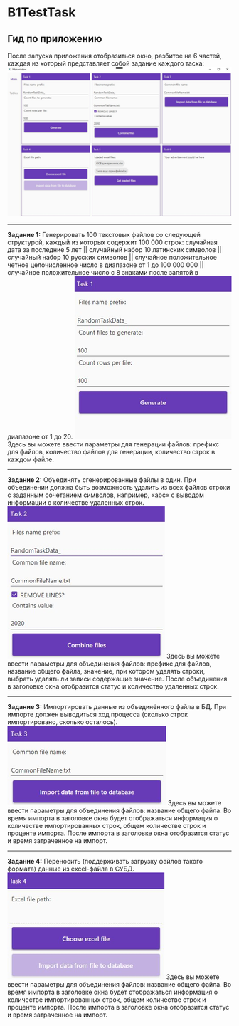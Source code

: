 # B1TestTask

<h2>Гид по приложению</h2>

После запуска приложения отобразиться окно, разбитое на 6 частей, каждая из который представляет собой задание каждого таска:
<img src="screenshots/1.jpg" />

<hr>
<b>Задание 1:</b> Генерировать 100 текстовых файлов со следующей структурой, каждый из которых содержит 100 000 строк: случайная дата за последние 5 лет || случайный набор 10 латинских символов || случайный набор 10 русских символов || случайное положительное четное целочисленное число в диапазоне от 1 до 100 000 000   || случайное положительное число с 8 знаками после запятой в диапазоне от 1 до 20.
<img src="screenshots/2.jpg" />
Здесь вы можете ввести параметры для генерации файлов: префикс для файлов, количество файлов для генерации, количество строк в каждом файле.

<hr>
<b>Задание 2:</b> Объединять сгенерированные файлы в один. При объединении должна быть возможность удалить из всех файлов строки с заданным сочетанием символов, например, «abc» с выводом информации о количестве удаленных строк.
<img src="screenshots/3.jpg" />
Здесь вы можете ввести параметры для объединения файлов: префикс для файлов, название общего файла, значение, при котором удалять строки, выбрать удалять ли записи содержащие значение. После объединения в заголовке окна отобразится статус и количество удаленных строк.

<hr>
<b>Задание 3:</b> Импортировать данные из объединённого файла в БД. При импорте должен выводиться ход процесса (сколько строк импортировано, сколько осталось).
<img src="screenshots/4.jpg" />
Здесь вы можете ввести параметры для объединения файлов: название общего файла. Во время импорта в заголовке окна будет отображаться информация о количестве импортированных строк, общем количестве строк и проценте импорта. После импорта в заголовке окна отобразится статус и время затраченное на импорт.

<hr>
<b>Задание 4:</b> Переносить (поддерживать загрузку файлов такого формата) данные из excel-файла в СУБД.
<img src="screenshots/5.jpg" />
Здесь вы можете ввести параметры для объединения файлов: название общего файла. Во время импорта в заголовке окна будет отображаться информация о количестве импортированных строк, общем количестве строк и проценте импорта. После импорта в заголовке окна отобразится статус и время затраченное на импорт.

